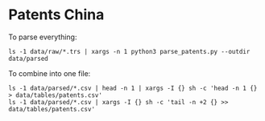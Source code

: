 # Patents China

To parse everything:

```
ls -1 data/raw/*.trs | xargs -n 1 python3 parse_patents.py --outdir data/parsed
```

To combine into one file:

```
ls -1 data/parsed/*.csv | head -n 1 | xargs -I {} sh -c 'head -n 1 {} > data/tables/patents.csv'
ls -1 data/parsed/*.csv | xargs -I {} sh -c 'tail -n +2 {} >> data/tables/patents.csv'
```
